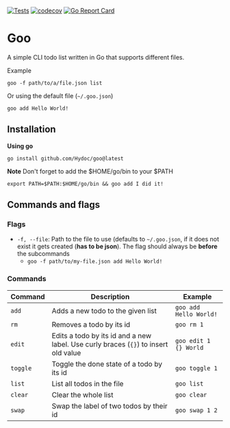[![Tests](https://github.com/Hydoc/goo/actions/workflows/test.yaml/badge.svg)](https://github.com/Hydoc/goo/actions/workflows/test.yaml)
[![codecov](https://codecov.io/gh/Hydoc/goo/graph/badge.svg?token=5TWYKUEG84)](https://codecov.io/gh/Hydoc/goo)
[![Go Report Card](https://goreportcard.com/badge/github.com/Hydoc/goo)](https://goreportcard.com/report/github.com/Hydoc/goo)

# Goo

A simple CLI todo list written in Go that supports different files.

Example

```shell
goo -f path/to/a/file.json list
```

Or using the default file (`~/.goo.json`)

```shell
goo add Hello World!
```

## Installation

**Using go**

```shell
go install github.com/Hydoc/goo@latest
```

**Note** Don't forget to add the $HOME/go/bin to your $PATH

```shell
export PATH=$PATH:$HOME/go/bin && goo add I did it!
```

## Commands and flags

### Flags

* `-f, --file`: Path to the file to use (defaults to `~/.goo.json`, if it does not exist it gets created (**has to be
  json**). The flag should always be **before** the subcommands
    * `goo -f path/to/my-file.json add Hello World!`

### Commands

| Command  | Description                                                                         | Example                |
|----------|-------------------------------------------------------------------------------------|------------------------|
| `add`    | Adds a new todo to the given list                                                   | `goo add Hello World!` |
| `rm`     | Removes a todo by its id                                                            | `goo rm 1`             |
| `edit`   | Edits a todo by its id and a new label. Use curly braces (`{}`) to insert old value | `goo edit 1 {} World`  |
| `toggle` | Toggle the done state of a todo by its id                                           | `goo toggle 1`         |
| `list`   | List all todos in the file                                                          | `goo list`             |
| `clear`  | Clear the whole list                                                                | `goo clear`            |
| `swap`   | Swap the label of two todos by their id                                             | `goo swap 1 2`         |
